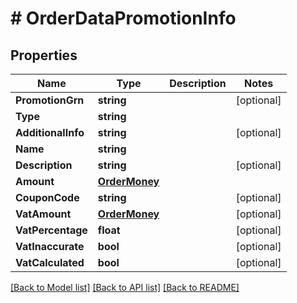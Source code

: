 # # OrderDataPromotionInfo


## Properties 


Name | Type | Description | Notes
------------ | ------------- | ------------- | -------------
**PromotionGrn**| **string** |   | [optional]
**Type**| **string** |   |
**AdditionalInfo**| **string** |   | [optional]
**Name**| **string** |   |
**Description**| **string** |   | [optional]
**Amount**| [**OrderMoney**](OrderMoney.md) |   |
**CouponCode**| **string** |   | [optional]
**VatAmount**| [**OrderMoney**](OrderMoney.md) |   | [optional]
**VatPercentage**| **float** |   | [optional]
**VatInaccurate**| **bool** |   | [optional]
**VatCalculated**| **bool** |   | [optional]


[[Back to Model list]](../../README.md#models) [[Back to API list]](../../README.md#endpoints) [[Back to README]](../../README.md)

